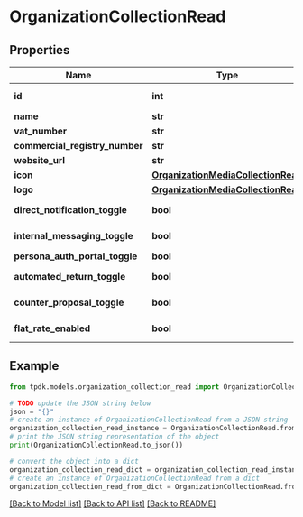 # OrganizationCollectionRead



## Properties

Name | Type | Description | Notes
------------ | ------------- | ------------- | -------------
**id** | **int** |  | [optional] [readonly] 
**name** | **str** |  | [optional] 
**vat_number** | **str** |  | [optional] 
**commercial_registry_number** | **str** |  | [optional] 
**website_url** | **str** |  | [optional] 
**icon** | [**OrganizationMediaCollectionRead**](OrganizationMediaCollectionRead.md) |  | [optional] 
**logo** | [**OrganizationMediaCollectionRead**](OrganizationMediaCollectionRead.md) |  | [optional] 
**direct_notification_toggle** | **bool** |  | [default to True]
**internal_messaging_toggle** | **bool** |  | [default to True]
**persona_auth_portal_toggle** | **bool** |  | 
**automated_return_toggle** | **bool** |  | [default to True]
**counter_proposal_toggle** | **bool** |  | [default to True]
**flat_rate_enabled** | **bool** |  | [optional] [readonly] 

## Example

```python
from tpdk.models.organization_collection_read import OrganizationCollectionRead

# TODO update the JSON string below
json = "{}"
# create an instance of OrganizationCollectionRead from a JSON string
organization_collection_read_instance = OrganizationCollectionRead.from_json(json)
# print the JSON string representation of the object
print(OrganizationCollectionRead.to_json())

# convert the object into a dict
organization_collection_read_dict = organization_collection_read_instance.to_dict()
# create an instance of OrganizationCollectionRead from a dict
organization_collection_read_from_dict = OrganizationCollectionRead.from_dict(organization_collection_read_dict)
```
[[Back to Model list]](../README.md#documentation-for-models) [[Back to API list]](../README.md#documentation-for-api-endpoints) [[Back to README]](../README.md)


